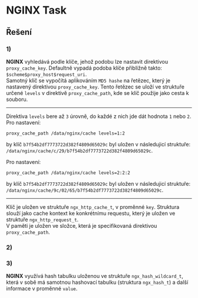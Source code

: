 # NGINX Task
## Řešení
### 1)
**NGINX** vyhledává podle klíče, jehož podobu lze nastavit direktivou `proxy_cache_key`. Defaultně vypadá podoba klíče přibližně takto: `$scheme$proxy_host$request_uri`.  
Samotný klíč se vypočítá aplikováním `MD5 hashe` na řetězec, který je nastavený direktivou `proxy_cache_key`. Tento řetězec se uloží ve struktuře určené `levels` v direktivě `proxy_cache_path`, kde se klíč
použije jako cesta k souboru.   

---
Direktiva `levels` bere až `3` úrovně, do každé z nich jde dát hodnota `1` nebo `2`. Pro nastavení: 
```
proxy_cache_path /data/nginx/cache levels=1:2
```
by klíč `b7f54b2df7773722d382f4809d65029c` byl uložen v následujicí struktuře: `/data/nginx/cache/c/29/b7f54b2df7773722d382f4809d65029c`.

Pro nastavení:
```
proxy_cache_path /data/nginx/cache levels=2:2:2
```
by klíč `b7f54b2df7773722d382f4809d65029c` byl uložen v následujicí struktuře: `/data/nginx/cache/9c/02/65/b7f54b2df7773722d382f4809d65029c`.

---

Klíč je uložen ve struktuře `ngx_http_cache_t`, v proměnné `key`. Struktura slouží jako cache kontext ke konkrétnímu requestu, který je uložen ve struktuře `ngx_http_request_t`.  
V paměti je uložen ve složce, která je specifikovaná direktivou `proxy_cache_path`.

### 2)

### 3)
**NGINX** využívá hash tabulku uloženou ve struktuře `ngx_hash_wildcard_t`, která v sobě má samotnou hashovací tabulku (struktura `ngx_hash_t`) a další informace v proměnné `value`.